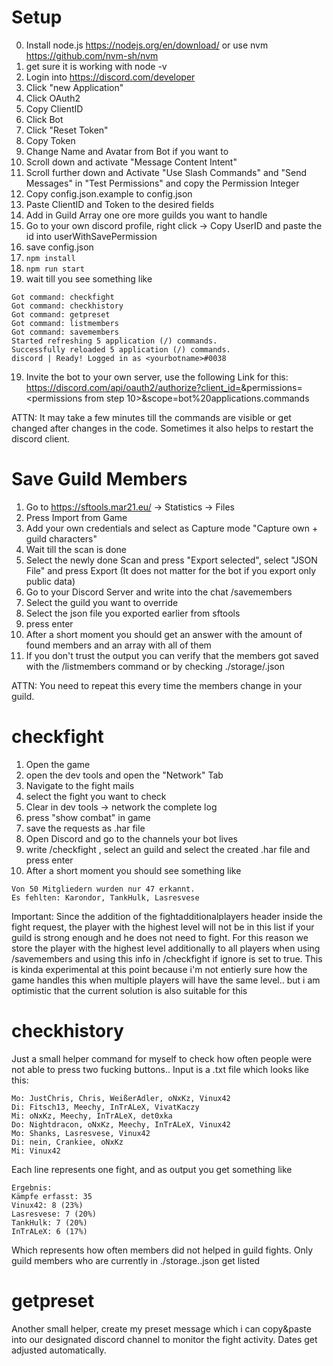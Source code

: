 # Setup 

0. Install node.js https://nodejs.org/en/download/ or use nvm https://github.com/nvm-sh/nvm
0. get sure it is working with node -v
1. Login into https://discord.com/developer
2. Click "new Application"
3. Click OAuth2
4. Copy ClientID
5. Click Bot
6. Click "Reset Token"
7. Copy Token
8. Change Name and Avatar from Bot if you want to
9. Scroll down and activate "Message Content Intent"
10. Scroll further down and Activate "Use Slash Commands" and "Send Messages" in "Test Permissions" and copy the Permission Integer 
11. Copy config.json.example to config.json
12. Paste ClientID and Token to the desired fields
13. Add in Guild Array one ore more guilds you want to handle
14. Go to your own discord profile, right click -> Copy UserID and paste the id into userWithSavePermission
15. save config.json
16. `npm install` 
17. `npm run start` 
18. wait till you see something like 
```
Got command: checkfight
Got command: checkhistory
Got command: getpreset
Got command: listmembers
Got command: savemembers
Started refreshing 5 application (/) commands.
Successfully reloaded 5 application (/) commands.
discord | Ready! Logged in as <yourbotname>#0038
```
19. Invite the bot to your own server, use the following Link for this:
https://discord.com/api/oauth2/authorize?client_id=<clientid>&permissions=<permissions from step 10>&scope=bot%20applications.commands

ATTN: It may take a few minutes till the commands are visible or get changed after changes in the code. Sometimes it also helps to restart the discord client.

# Save Guild Members
1. Go to https://sftools.mar21.eu/ -> Statistics -> Files
2. Press Import from Game
3. Add your own credentials and select as Capture mode "Capture own + guild characters"
4. Wait till the scan is done
5. Select the newly done Scan and press "Export selected", select "JSON File" and press Export (It does not matter for the bot if you export only public data)
6. Go to your Discord Server and write into the chat /savemembers
7. Select the guild you want to override 
8. Select the json file you exported earlier from sftools
9. press enter
10. After a short moment you should get an answer with the amount of found members and an array with all of them
11. If you don't trust the output you can verify that the members got saved with the /listmembers command or by checking ./storage/<guild>.json

ATTN: You need to repeat this every time the members change in your guild.

# checkfight
1. Open the game
2. open the dev tools and open the "Network" Tab
3. Navigate to the fight mails
4. select the fight you want to check
5. Clear in dev tools -> network the complete log
6. press "show combat" in game
7. save the requests as .har file
8. Open Discord and go to the channels your bot lives
9. write /checkfight , select an guild and select the created .har file and press enter
10. After a short moment you should see something like 
```
Von 50 Mitgliedern wurden nur 47 erkannt.
Es fehlten: Karondor, TankHulk, Lasresvese
```

Important: Since the addition of the fightadditionalplayers header inside the fight request, the player with the highest level will not be in this list if your guild is strong enough and he does not need to fight. For this reason we store the player with the highest level additionally to all players when using /savemembers and using this info in /checkfight if ignore is set to true. 
This is kinda experimental at this point because i'm not entierly sure how the game handles this when multiple players will have the same level.. but i am optimistic that the current solution is also suitable for this

# checkhistory
Just a small helper command for myself to check how often people were not able to press two fucking buttons.. Input is a .txt file which looks like this:
```
Mo: JustChris, Chris, WeißerAdler, oNxKz, Vinux42
Di: Fitsch13, Meechy, InTrALeX, VivatKaczy
Mi: oNxKz, Meechy, InTrALeX, det0xka
Do: Nightdracon, oNxKz, Meechy, InTrALeX, Vinux42
Mo: Shanks, Lasresvese, Vinux42
Di: nein, Crankiee, oNxKz
Mi: Vinux42
```
Each line represents one fight, and as output you get something like
```
Ergebnis:
Kämpfe erfasst: 35
Vinux42: 8 (23%)
Lasresvese: 7 (20%)
TankHulk: 7 (20%)
InTrALeX: 6 (17%)
```
Which represents how often members did not helped in guild fights. Only guild members who are currently in ./storage.<guild>.json get listed

# getpreset
Another small helper, create my preset message which i can copy&paste into our designated discord channel to monitor the fight activity. Dates get adjusted automatically.